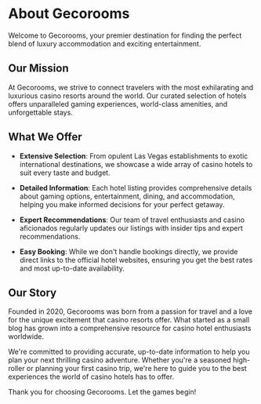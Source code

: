 # About Gecorooms

Welcome to Gecorooms, your premier destination for finding the perfect blend of luxury accommodation and exciting entertainment.

## Our Mission

At Gecorooms, we strive to connect travelers with the most exhilarating and luxurious casino resorts around the world. Our curated selection of hotels offers unparalleled gaming experiences, world-class amenities, and unforgettable stays.

## What We Offer

- **Extensive Selection**: From opulent Las Vegas establishments to exotic international destinations, we showcase a wide array of casino hotels to suit every taste and budget.

- **Detailed Information**: Each hotel listing provides comprehensive details about gaming options, entertainment, dining, and accommodation, helping you make informed decisions for your perfect getaway.

- **Expert Recommendations**: Our team of travel enthusiasts and casino aficionados regularly updates our listings with insider tips and expert recommendations.

- **Easy Booking**: While we don't handle bookings directly, we provide direct links to the official hotel websites, ensuring you get the best rates and most up-to-date availability.

## Our Story

Founded in 2020, Gecorooms was born from a passion for travel and a love for the unique excitement that casino resorts offer. What started as a small blog has grown into a comprehensive resource for casino hotel enthusiasts worldwide.

We're committed to providing accurate, up-to-date information to help you plan your next thrilling casino adventure. Whether you're a seasoned high-roller or planning your first casino trip, we're here to guide you to the best experiences the world of casino hotels has to offer.

Thank you for choosing Gecorooms. Let the games begin!